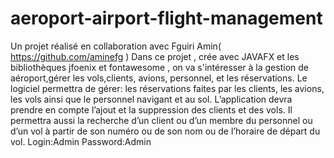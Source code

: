 # aeroport-airport-flight-management
Un projet réalisé en collaboration avec Fguiri Amin( https://github.com/aminefg )  Dans ce projet , crée avec JAVAFX et les bibliothèques jfoenix et fontawesome , on va s'intéresser à la gestion de aéroport,gérer les vols,clients, avions, personnel, et les réservations.  Le logiciel permettra de gérer:  les réservations faites par les clients, les avions, les vols ainsi que le personnel navigant et au sol. L’application devra prendre en compte l’ajout et la suppression des clients et des vols. Il permettra aussi la recherche d’un client ou d’un membre du personnel ou d’un vol à partir de son numéro ou de son nom ou de l’horaire de départ du vol. Login:Admin  Password:Admin
